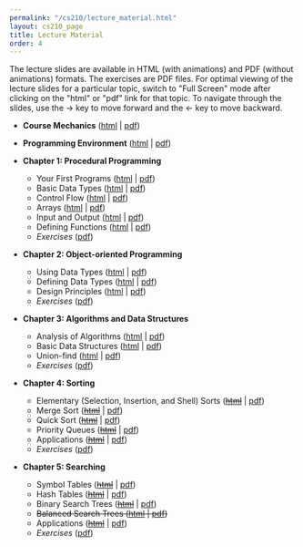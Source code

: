 ```yaml
---
permalink: "/cs210/lecture_material.html"
layout: cs210_page
title: Lecture Material
order: 4
---
```


The lecture slides are available in HTML (with animations) and PDF (without animations) formats. The exercises are PDF files. For optimal viewing of the lecture slides for a particular topic, switch to "Full Screen" mode after clicking on the "html" or "pdf" link for that topic. To navigate through the slides, use the &rarr; key to move forward and the &larr; key to move backward.

- **Course Mechanics** ([html](https://www.cs.umb.edu/~siyer/teaching/cs210/CourseMechanics.html) \| [pdf](https://www.cs.umb.edu/~siyer/teaching/cs210/CourseMechanics.pdf))

- **Programming Environment** ([html](https://www.cs.umb.edu/~siyer/teaching/cs210/ProgrammingEnvironment.html) \| [pdf](https://www.cs.umb.edu/~siyer/teaching/cs210/ProgrammingEnvironment.pdf))

- **Chapter 1: Procedural Programming**
  - Your First Programs ([html](https://www.cs.umb.edu/~siyer/teaching/cs210/YourFirstPrograms.html) \| [pdf](https://www.cs.umb.edu/~siyer/teaching/cs210/YourFirstPrograms.pdf))
  - Basic Data Types ([html](https://www.cs.umb.edu/~siyer/teaching/cs210/BasicDataTypes.html) \| [pdf](https://www.cs.umb.edu/~siyer/teaching/cs210/BasicDataTypes.pdf))
  - Control Flow ([html](https://www.cs.umb.edu/~siyer/teaching/cs210/ControlFlow.html) \| [pdf](https://www.cs.umb.edu/~siyer/teaching/cs210/ControlFlow.pdf))
  - Arrays ([html](https://www.cs.umb.edu/~siyer/teaching/cs210/Arrays.html) \| [pdf](https://www.cs.umb.edu/~siyer/teaching/cs210/Arrays.pdf))
  - Input and Output ([html](https://www.cs.umb.edu/~siyer/teaching/cs210/InputAndOutput.html) \| [pdf](https://www.cs.umb.edu/~siyer/teaching/cs210/InputAndOutput.pdf))
  - Defining Functions ([html](https://www.cs.umb.edu/~siyer/teaching/cs210/DefiningFunctions.html) \| [pdf](https://www.cs.umb.edu/~siyer/teaching/cs210/DefiningFunctions.pdf))
  - *Exercises* ([pdf](https://www.cs.umb.edu/~siyer/teaching/cs210/procedural_programming_exercises.pdf))

- **Chapter 2: Object-oriented Programming**
  - Using Data Types ([html](https://www.cs.umb.edu/~siyer/teaching/cs210/UsingDataTypes.html) \| [pdf](https://www.cs.umb.edu/~siyer/teaching/cs210/UsingDataTypes.pdf))
  - Defining Data Types ([html](https://www.cs.umb.edu/~siyer/teaching/cs210/DefiningDataTypes.html) \| [pdf](https://www.cs.umb.edu/~siyer/teaching/cs210/DefiningDataTypes.pdf))
  - Design Principles ([html](https://www.cs.umb.edu/~siyer/teaching/cs210/DesignPrinciples.html) \| [pdf](https://www.cs.umb.edu/~siyer/teaching/cs210/DesignPrinciples.pdf))
  - *Exercises* ([pdf](https://www.cs.umb.edu/~siyer/teaching/cs210/object_oriented_programming_exercises.pdf))
  
- **Chapter 3: Algorithms and Data Structures**
  - Analysis of Algorithms ([html](https://www.cs.umb.edu/~siyer/teaching/cs210/AnalysisOfAlgorithms.html) \| [pdf](https://www.cs.umb.edu/~siyer/teaching/cs210/AnalysisOfAlgorithms.pdf))
  - Basic Data Structures ([html](https://www.cs.umb.edu/~siyer/teaching/cs210/BasicDataStructures.html) \| [pdf](https://www.cs.umb.edu/~siyer/teaching/cs210/BasicDataStructures.pdf))
  - Union-find ([html](https://www.cs.umb.edu/~siyer/teaching/cs210/UnionFind.html) \| [pdf](https://www.cs.umb.edu/~siyer/teaching/cs210/UnionFind.pdf))
  - *Exercises* ([pdf](https://www.cs.umb.edu/~siyer/teaching/cs210/algorithms_and_data_structures_exercises.pdf))
- **Chapter 4: Sorting**
  - Elementary (Selection, Insertion, and Shell) Sorts (<del>[html](https://www.cs.umb.edu/~siyer/teaching/cs210/ElementarySorts.html)</del> \| [pdf](https://www.cs.umb.edu/~siyer/teaching/cs210/ElementarySorts.pdf))
  - Merge Sort (<del>[html](https://www.cs.umb.edu/~siyer/teaching/cs210/Mergesort.html)</del> \| [pdf](https://www.cs.umb.edu/~siyer/teaching/cs210/Mergesort.pdf))
  - Quick Sort (<del>[html](https://www.cs.umb.edu/~siyer/teaching/cs210/Quicksort.html)</del> \| [pdf](https://www.cs.umb.edu/~siyer/teaching/cs210/Quicksort.pdf))
  - Priority Queues (<del>[html](https://www.cs.umb.edu/~siyer/teaching/cs210/PriorityQueues.html)</del> \| [pdf](https://www.cs.umb.edu/~siyer/teaching/cs210/PriorityQueues.pdf))
  - Applications (<del>[html](https://www.cs.umb.edu/~siyer/teaching/cs210/SortingApplications.html)</del> \| [pdf](https://www.cs.umb.edu/~siyer/teaching/cs210/SortingApplications.pdf))
  - *Exercises* ([pdf](https://www.cs.umb.edu/~siyer/teaching/cs210/sorting_exercises.pdf))

- **Chapter 5: Searching**
  - Symbol Tables (<del>[html](https://www.cs.umb.edu/~siyer/teaching/cs210/SymbolTables.html)</del> \| [pdf](https://www.cs.umb.edu/~siyer/teaching/cs210/SymbolTables.pdf))
  - Hash Tables (<del>[html](https://www.cs.umb.edu/~siyer/teaching/cs210/HashTables.html)</del> \| [pdf](https://www.cs.umb.edu/~siyer/teaching/cs210/HashTables.pdf))
  - Binary Search Trees (<del>[html](https://www.cs.umb.edu/~siyer/teaching/cs210/BinarySearchTrees.html)</del> \| [pdf](https://www.cs.umb.edu/~siyer/teaching/cs210/BinarySearchTrees.pdf))
  - <del>Balanced Search Trees ([html](https://www.cs.umb.edu/~siyer/teaching/cs210/BalancedSearchTrees.html) \| [pdf](https://www.cs.umb.edu/~siyer/teaching/cs210/BalancedSearchTrees.pdf))</del>
  - Applications (<del>[html](https://www.cs.umb.edu/~siyer/teaching/cs210/SearchingApplications.html)</del> \| [pdf](https://www.cs.umb.edu/~siyer/teaching/cs210/SearchingApplications.pdf))
  - *Exercises* ([pdf](https://www.cs.umb.edu/~siyer/teaching/cs210/searching_exercises.pdf)) 
